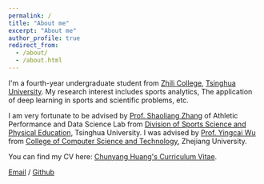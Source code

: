 ```yaml
---
permalink: /
title: "About me"
excerpt: "About me"
author_profile: true
redirect_from: 
  - /about/
  - /about.html
---
```

I'm a fourth-year undergraduate student from [Zhili College](https://www.zlc.tsinghua.edu.cn/index.htm), [Tsinghua University](https://www.tsinghua.edu.cn/). My research interest includes sports analytics, The application of deep learning in sports and scientific problems, etc.

I am very fortunate to be advised by [Prof. Shaoliang Zhang](https://www.thsports.tsinghua.edu.cn/info/1142/1783.htm) of Athletic Performance and Data Science Lab from [Division of Sports Science and Physical Education](https://www.thsports.tsinghua.edu.cn/index.htm), Tsinghua University. I was advised by [Prof. Yingcai Wu](http://www.ycwu.org/) from [College of Computer Science and Technology](http://www.cs.zju.edu.cn/), Zhejiang University.

You can find my CV here: [Chunyang Huang's Curriculum Vitae](../assets/Curriculum_Vitae.pdf).

[Email](mailto:cy-huang20@mails.tsinghua.edu.cn) / [Github](https://github.com/huang-chunyang) 

